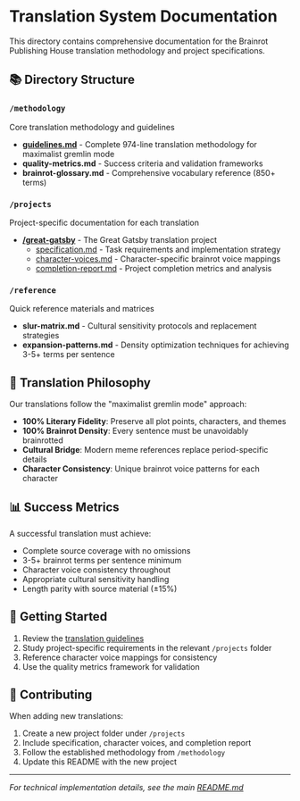 # Translation System Documentation

This directory contains comprehensive documentation for the Brainrot Publishing House translation methodology and project specifications.

## 📚 Directory Structure

### `/methodology`

Core translation methodology and guidelines

- **[guidelines.md](methodology/guidelines.md)** - Complete 974-line translation methodology for maximalist gremlin mode
- **quality-metrics.md** - Success criteria and validation frameworks
- **brainrot-glossary.md** - Comprehensive vocabulary reference (850+ terms)

### `/projects`

Project-specific documentation for each translation

- **[/great-gatsby](projects/great-gatsby/)** - The Great Gatsby translation project
  - [specification.md](projects/great-gatsby/specification.md) - Task requirements and implementation strategy
  - [character-voices.md](projects/great-gatsby/character-voices.md) - Character-specific brainrot voice mappings
  - [completion-report.md](projects/great-gatsby/completion-report.md) - Project completion metrics and analysis

### `/reference`

Quick reference materials and matrices

- **slur-matrix.md** - Cultural sensitivity protocols and replacement strategies
- **expansion-patterns.md** - Density optimization techniques for achieving 3-5+ terms per sentence

## 🎯 Translation Philosophy

Our translations follow the "maximalist gremlin mode" approach:

- **100% Literary Fidelity**: Preserve all plot points, characters, and themes
- **100% Brainrot Density**: Every sentence must be unavoidably brainrotted
- **Cultural Bridge**: Modern meme references replace period-specific details
- **Character Consistency**: Unique brainrot voice patterns for each character

## 📊 Success Metrics

A successful translation must achieve:

- Complete source coverage with no omissions
- 3-5+ brainrot terms per sentence minimum
- Character voice consistency throughout
- Appropriate cultural sensitivity handling
- Length parity with source material (±15%)

## 🚀 Getting Started

1. Review the [translation guidelines](methodology/guidelines.md)
2. Study project-specific requirements in the relevant `/projects` folder
3. Reference character voice mappings for consistency
4. Use the quality metrics framework for validation

## 📝 Contributing

When adding new translations:

1. Create a new project folder under `/projects`
2. Include specification, character voices, and completion report
3. Follow the established methodology from `/methodology`
4. Update this README with the new project

---

_For technical implementation details, see the main [README.md](../../README.md)_
